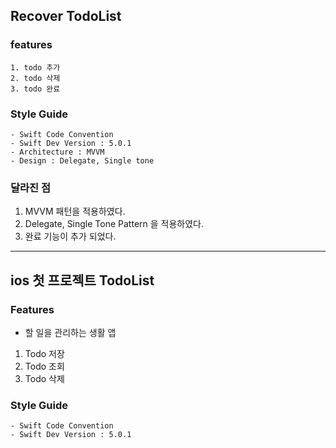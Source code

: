 
## Recover TodoList

### features
    1. todo 추가
    2. todo 삭제
    3. todo 완료
    
### Style Guide
    - Swift Code Convention
    - Swift Dev Version : 5.0.1
    - Architecture : MVVM
    - Design : Delegate, Single tone
    
### 달라진 점
1. MVVM 패턴을 적용하였다.
2. Delegate, Single Tone Pattern 을 적용하였다.
3. 완료 기능이 추가 되었다.

------------------------------------------
## ios 첫 프로젝트 TodoList

### Features
* 할 일을 관리하는 생활 앱
 1. Todo 저장
 2. Todo 조회
 3. Todo 삭제

### Style Guide
    - Swift Code Convention
    - Swift Dev Version : 5.0.1
